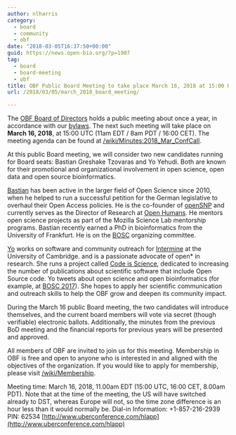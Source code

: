 ```yaml
---
author: nlharris
category:
  - board
  - community
  - obf
date: "2018-03-05T16:37:50+00:00"
guid: https://news.open-bio.org/?p=1907
tag:
  - board
  - board-meeting
  - obf
title: OBF Public Board Meeting to take place March 16, 2018 at 15:00 UTC
url: /2018/03/05/march_2018_board_meeting/

---
```

The [OBF Board of Directors](/wiki/Board) holds a public meeting about once a year, in accordance with our [bylaws](https://github.com/OBF/obf-docs/blob/master/OBF%20Bylaws.md). The next such meeting will take place on **March 16, 2018**, at 15:00 UTC (11am EDT / 8am PDT / 16:00 CET). The meeting agenda can be found at [/wiki/Minutes:2018\_Mar\_ConfCall](/wiki/Minutes:2018_Mar_ConfCall).

At this public Board meeting, we will consider two new candidates running for Board seats: Bastian Greshake Tzovaras and Yo Yehudi. Both are known for their promotional and organizational involvement in open science, open data and open source bioinformatics.

[Bastian](https://twitter.com/gedankenstuecke?lang=en) has been active in the larger field of Open Science since 2010, when he helped to run a successful petition for the German legislative to overhaul their Open Access policies. He is the co-founder of [openSNP](https://opensnp.org/) and currently serves as the Director of Research at [Open Humans](https://www.openhumans.org/about/). He mentors open science projects as part of the Mozilla Science Lab mentorship programs. Bastian recently earned a PhD in bioinformatics from the University of Frankfurt. He is on the [BOSC](/wiki/BOSC_2018) organizing committee.

[Yo](https://twitter.com/yoyehudi) works on software and community outreach for [Intermine](http://intermine.org) at the University of Cambridge. and is a passionate advocate of open\* in research. She runs a project called [Code is Science](http://www.codeisscience.com/), dedicated to increasing the number of publications about scientific software that include Open Source code. Yo tweets about open science and open bioinformatics (for example, at [BOSC 2017](https://medium.com/plos-comp-biol-field-reports-2016/bosc-2017-day-1-fbe73f01de2e)). She hopes to apply her scientific communication and outreach skills to help the OBF grow and deepen its community impact.

During the March 16 public Board meeting, the two candidates will introduce themselves, and the current board members will vote via secret (though verifiable) electronic ballots. Additionally, the minutes from the previous BoD meeting and the financial reports for previous years will be presented and approved.

All members of OBF are invited to join us for this meeting. Membership in OBF is free and open to anyone who is interested in and aligned with the objectives of the organization. If you would like to apply for membership, please visit [/wiki/Membership](/wiki/Membership).

Meeting time: March 16, 2018, 11.00am EDT (15:00 UTC, 16:00 CET, 8.00am PDT). Note that at the time of the meeting, the US will have switched already to DST, whereas Europe will not, so the time zone difference is an hour less than it would normally be.
Dial-in Information: +1-857-216-2939
PIN: 62534
[http://www.uberconference.com/hlapp](http://www.uberconference.com/hlapp)
